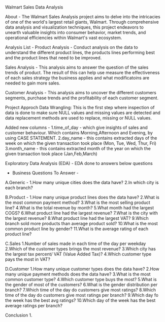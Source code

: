 Walmart Sales Data Analysis

About - 
The Walmart Sales Analysis project aims to delve into the intricacies of one of the world's largest retail giants, Walmart. Through comprehensive data analysis and visualization techniques, this project endeavors to unearth valuable insights into consumer behavior, market trends, and operational efficiencies within Walmart's vast ecosystem.

Analysis List -
Product Analysis -
Conduct analysis on the data to understand the different product lines, the products lines performing best and the product lines that need to be improved.

Sales Analysis -
This analysis aims to answer the question of the sales trends of product. The result of this can help use measure the effectiveness of each sales strategy the business applies and what modificatoins are needed to gain more sales.

Customer Analysis -
This analysis aims to uncover the different customers segments, purchase trends and the profitability of each customer segment.

Project Approch
Data Wrangling: This is the first step where inspection of data is done to make sure NULL values and missing values are detected and data replacement methods are used to replace, missing or NULL values.

Added new columns - 
1.time_of_day - which give insights of sales and customer behaviour.
Which contains Morning,Afternoon and Evening,  by using CASE STATEMENT.
2.day_name - this contains extracted days of the week on which the given transaction took place (Mon, Tue, Wed, Thur, Fri)
3.month_name -  this contains extracted month of the year on which the given transaction took place (Jan,Feb,March)

Exploratory Data Analysis (EDA) - EDA done to answers below questions
- Business Questions To Answer -
  
A.Generic -
1.How many unique cities does the data have?
2.In which city is each branch?

B.Product -
1.How many unique product lines does the data have?
2.What is the most common payment method?
3.What is the most selling product line?
4.What is the total revenue by month?
5.What month had the largest COGS?
6.What product line had the largest revenue?
7.What is the city with the largest revenue?
8.What product line had the largest VAT?
9.Which branch sold more products than average product sold?
10.What is the most common product line by gender?
11.What is the average rating of each product line?

C.Sales
1.Number of sales made in each time of the day per weekday
2.Which of the customer types brings the most revenue?
3.Which city has the largest tax percent/ VAT (Value Added Tax)?
4.Which customer type pays the most in VAT?

D.Customer
1.How many unique customer types does the data have?
2.How many unique payment methods does the data have?
3.What is the most common customer type?
4.Which customer type buys the most?
5.What is the gender of most of the customers?
6.What is the gender distribution per branch?
7.Which time of the day do customers give most ratings?
8.Which time of the day do customers give most ratings per branch?
9.Which day fo the week has the best avg ratings?
10.Which day of the week has the best average ratings per branch?

Conclusion
1.



